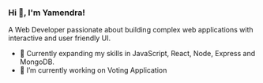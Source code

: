 ### Hi 👋, I'm Yamendra!
A Web Developer passionate about building complex web applications with interactive and user friendly UI.

- 🌱 Currently expanding my skills in JavaScript, React, Node, Express and MongoDB.
- 🔭 I’m currently working on Voting Application
